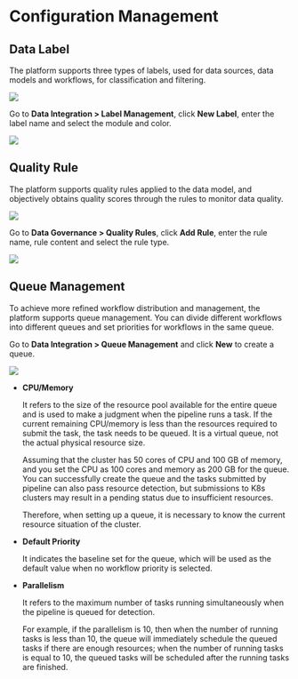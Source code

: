 # Configuration Management

## Data Label

The platform supports three types of labels, used for data sources, data models and workflows, for classification and filtering.

![](http://terminus-paas.oss-cn-hangzhou.aliyuncs.com/paas-doc/2021/12/17/1c30292a-b06f-466e-a771-06a7d261ca78.png)

Go to **Data Integration > Label Management**, click **New Label**, enter the label name and select the module and color.

![](http://terminus-paas.oss-cn-hangzhou.aliyuncs.com/paas-doc/2021/12/17/0ff2245f-1685-41d9-b240-80b9efd1fdbf.png)

## Quality Rule

The platform supports quality rules applied to the data model, and objectively obtains quality scores through the rules to monitor data quality.

![](http://terminus-paas.oss-cn-hangzhou.aliyuncs.com/paas-doc/2021/12/17/afda97e2-9182-49bc-aade-581f23b3099f.png)

Go to **Data Governance > Quality Rules**, click **Add Rule**, enter the rule name, rule content and select the rule type.

![](http://terminus-paas.oss-cn-hangzhou.aliyuncs.com/paas-doc/2021/12/17/43d1d8ec-9b6f-49e7-9bc6-b2c64687b7da.png)

## Queue Management

To achieve more refined workflow distribution and management, the platform supports queue management. You can divide different workflows into different queues and set priorities for workflows in the same queue.

Go to **Data Integration > Queue Management** and click **New** to create a queue.

![](http://terminus-paas.oss-cn-hangzhou.aliyuncs.com/paas-doc/2021/12/17/185d4c0b-628c-4f6f-a430-d18bef2aba57.png)

* **CPU/Memory**

   It refers to the size of the resource pool available for the entire queue and is used to make a judgment when the pipeline runs a task. If the current remaining CPU/memory is less than the resources required to submit the task, the task needs to be queued. It is a virtual queue, not the actual physical resource size.

   Assuming that the cluster has 50 cores of CPU and 100 GB of memory, and you set the CPU as 100 cores and memory as 200 GB for the queue. You can successfully create the queue and the tasks submitted by pipeline can also pass resource detection, but submissions to K8s clusters may result in a pending status due to insufficient resources.

   Therefore, when setting up a queue, it is necessary to know the current resource situation of the cluster.

* **Default Priority**

   It indicates the baseline set for the queue, which will be used as the default value when no workflow priority is selected.

* **Parallelism**

   It refers to the maximum number of tasks running simultaneously when the pipeline is queued for detection.

   For example, if the parallelism is 10, then when the number of running tasks is less than 10, the queue will immediately schedule the queued tasks if there are enough resources; when the number of running tasks is equal to 10, the queued tasks will be scheduled after the running tasks are finished.